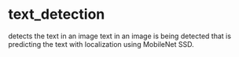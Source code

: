 # text_detection
detects the text in an image
text in an image is being detected that is predicting the text with localization using MobileNet SSD.
